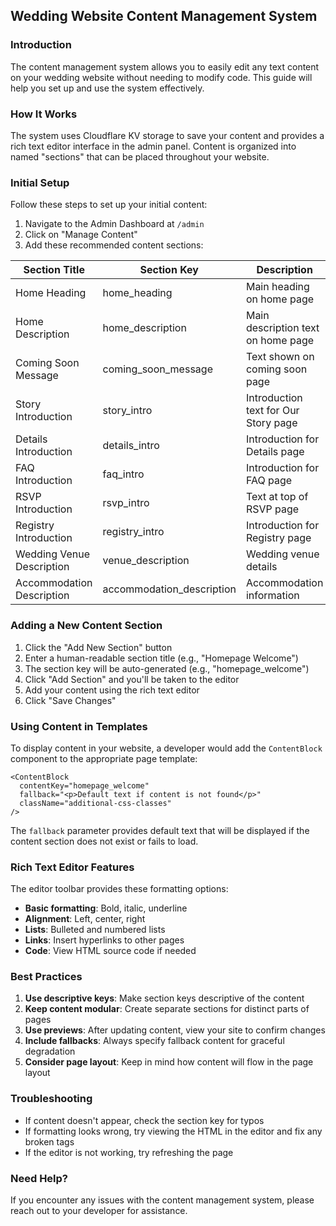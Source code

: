 ## Wedding Website Content Management System

### Introduction

The content management system allows you to easily edit any text content on your wedding website without needing to modify code. This guide will help you set up and use the system effectively.

### How It Works

The system uses Cloudflare KV storage to save your content and provides a rich text editor interface in the admin panel. Content is organized into named "sections" that can be placed throughout your website.

### Initial Setup

Follow these steps to set up your initial content:

1. Navigate to the Admin Dashboard at `/admin`
2. Click on "Manage Content"
3. Add these recommended content sections:

| Section Title             | Section Key               | Description                          |
| ------------------------- | ------------------------- | ------------------------------------ |
| Home Heading              | home_heading              | Main heading on home page            |
| Home Description          | home_description          | Main description text on home page   |
| Coming Soon Message       | coming_soon_message       | Text shown on coming soon page       |
| Story Introduction        | story_intro               | Introduction text for Our Story page |
| Details Introduction      | details_intro             | Introduction for Details page        |
| FAQ Introduction          | faq_intro                 | Introduction for FAQ page            |
| RSVP Introduction         | rsvp_intro                | Text at top of RSVP page             |
| Registry Introduction     | registry_intro            | Introduction for Registry page       |
| Wedding Venue Description | venue_description         | Wedding venue details                |
| Accommodation Description | accommodation_description | Accommodation information            |

### Adding a New Content Section

1. Click the "Add New Section" button
2. Enter a human-readable section title (e.g., "Homepage Welcome")
3. The section key will be auto-generated (e.g., "homepage_welcome")
4. Click "Add Section" and you'll be taken to the editor
5. Add your content using the rich text editor
6. Click "Save Changes"

### Using Content in Templates

To display content in your website, a developer would add the `ContentBlock` component to the appropriate page template:

```svelte
<ContentBlock
  contentKey="homepage_welcome"
  fallback="<p>Default text if content is not found</p>"
  className="additional-css-classes"
/>
```

The `fallback` parameter provides default text that will be displayed if the content section does not exist or fails to load.

### Rich Text Editor Features

The editor toolbar provides these formatting options:

- **Basic formatting**: Bold, italic, underline
- **Alignment**: Left, center, right
- **Lists**: Bulleted and numbered lists
- **Links**: Insert hyperlinks to other pages
- **Code**: View HTML source code if needed

### Best Practices

1. **Use descriptive keys**: Make section keys descriptive of the content
2. **Keep content modular**: Create separate sections for distinct parts of pages
3. **Use previews**: After updating content, view your site to confirm changes
4. **Include fallbacks**: Always specify fallback content for graceful degradation
5. **Consider page layout**: Keep in mind how content will flow in the page layout

### Troubleshooting

- If content doesn't appear, check the section key for typos
- If formatting looks wrong, try viewing the HTML in the editor and fix any broken tags
- If the editor is not working, try refreshing the page

### Need Help?

If you encounter any issues with the content management system, please reach out to your developer for assistance.
